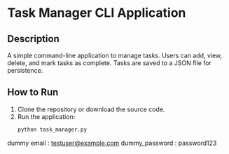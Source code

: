 # Task Manager CLI Application

## Description
A simple command-line application to manage tasks. Users can add, view, delete, and mark tasks as complete. Tasks are saved to a JSON file for persistence.

## How to Run
1. Clone the repository or download the source code.
2. Run the application:
   ```bash
   python task_manager.py
 dummy email : testuser@example.com
 dummy_password : password123
